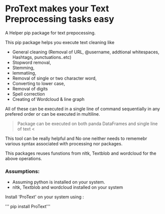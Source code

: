 # ProText makes your Text Preprocessing tasks easy

A Helper pip package for text prepocessing. 

This pip package helps you execute text cleaning like 

+ General cleaning (Removal of URL, @username, addtional whitespaces, Hashtags, punctuations..etc)
+ Stopword removal, 
+ Stemming, 
+ lemmatiing, 
+ Removal of single or two character word, 
+ Converting to lower case,
+ Removal of digits
+ Spell correction
+ Creating of Wordcloud & line graph

All of these can be executed in a single line of command sequentially in any prefered order or can be executed in multiline.

> Package can be executed on both panda DataFrames and single line of text <

This tool can be really helpful and No one neither needs to rememebr various syntax associated with processing nor packages.

This packages reuses funstions from nltk, Textblob and wordcloud for the above operations.

### Assumptions:
- Assuming python is installed on your system.
- nltk, Textblob and wordcloud installed on your system

Install 'ProText' on your system using :

''' pip install ProText'''

